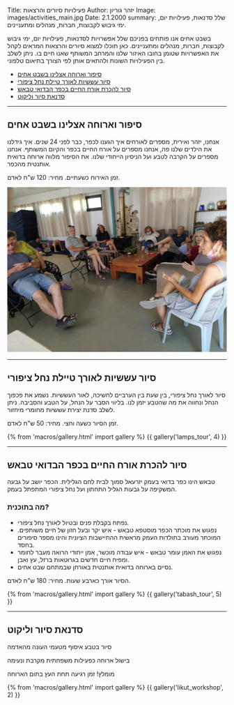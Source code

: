 Title: פעילויות סיורים והרצאות
Author: יזהר גוריון
Image: images/activities_main.jpg
Date: 2.1.2000
summary: שלל סדנאות, פעילויות יום, ימי גיבוש לקבוצות, חברות, מנהלים ומתעניינים.

בשבט אחים אנו פותחים בפניכם שלל אפשרויות לסדנאות, פעילויות יום, ימי גיבוש לקבוצות, חברות, מנהלים ומתעניינים. כאן תוכלו למצוא סיורים והרצאות המראים לקהל את האפשרויות שטומן בחובו האיזור שלנו והמרחב המשותף שאנו חיים בו. ניתן לשלב בין הפעילויות השונות ולהתאים אותן לפי הצורך בתיאום טלפוני.

- [סיפור וארוחה אצלינו בשבט אחים](#talk-and-lunch)
- [סיור עששיות לאורך טיילת נחל ציפורי](#lamps-tour)
- [סיור להכרת אורח החיים בכפר הבדואי טבאש](#tabash-tour)
- [סדנאת סיור וליקוט](#likut-workshop)

<hr>

## <a name="talk-and-lunch">סיפור וארוחה אצלינו בשבט אחים</a>

אנחנו, יזהר ואירית, מספרים לאורחים איך הגענו לכפר, כבר לפני 24 שנים. איך גידלנו את הילדים שלנו פה, אנחנו מספרים על אורח החיים בכפר והקיום המשותף. אנחנו מספרים על הקרבה לטבע ועל הניסיון הייחודי שלנו. את הסיפור מלווה ארוחה בדואית אותנטית מהכפר.

זמן האירוח כשעתיים. מחיר: 120 ש"ח לאדם.

<div class="image featured">
  <img src="images/irit_talk.jpg">
</div>

<hr>

## <a name="lamps-tour">סיור עששיות לאורך טיילת נחל ציפורי</a>

סיור לאורך נחל ציפורי, בין שעת בין הערביים לחשיכה, לאור העששיות. נשמע את פכפוך הנחל ונחווה את מה שהטבע יזמן לנו. בליווי הסבר על הנחל, על הטבע והסביבה. ניתן לשלב סדנת יצירת עששיות מחומרי מיחזור.

זמן הסיור כשעה וחצי. מחיר: 50 ש"ח לאדם.

{% from 'macros/gallery.html' import gallery %}
{{ gallery('lamps_tour', 4) }}

<hr>

## <a name="tabash-tour">סיור להכרת אורח החיים בכפר הבדואי טבאש</a>

טבאש הינו כפר בדואי בעמק יזרעאל סמוך לבית לחם הגלילית. הכפר יושב על גבעה המשקיפה על גבעות הגליל התחתון ועל נחל ציפורי המתפתל בעמק.

### מה בתוכנית?

- נפתח בקבלת פנים ובטיול לאורך נחל ציפורי.
- נפגוש את מוכתר הכפר מוסטפא טבאש - איש יקר ובעל חזון של חיים משותפים. המוכתר מעורב בתולדות העמק מראשית ההתיישבות הציונית והינו מספר סיפורים בחסד.
- נפגוש את האמן עומר טבאש - איש עבודה מוכשר, אמן ייחודי הרואה מעבר לחומר ומפיח חיים חדשים בגרוטאות ברזל, עץ ואבן.
- נסיים בארוחה בדואית אותנטית באורחן שבמתחם שבט אחים.

הסיור אורך כארבע שעות. מחיר: 180 ש"ח לאדם.

{% from 'macros/gallery.html' import gallery %}
{{ gallery('tabash_tour', 5) }}

<hr>

## <a name="likut-workshop">סדנאת סיור וליקוט</a>

סיור בטבע איסוף מטעמי העונה מהאדמה

בישול ארוחה כפעילות משפחתית מקרבת ונעימה

מומלץ! זמן רגיעה תחת העץ בתום הארוחה

{% from 'macros/gallery.html' import gallery %}
{{ gallery('likut_workshop', 2) }}
